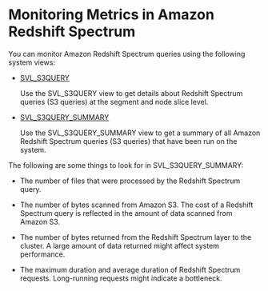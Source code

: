 # Monitoring Metrics in Amazon Redshift Spectrum<a name="c-spectrum-metrics"></a>

You can monitor Amazon Redshift Spectrum queries using the following system views:

+ [SVL\_S3QUERY](r_SVL_S3QUERY.md)

  Use the SVL\_S3QUERY view to get details about Redshift Spectrum queries \(S3 queries\) at the segment and node slice level\.

+ [SVL\_S3QUERY\_SUMMARY](r_SVL_S3QUERY_SUMMARY.md)

  Use the SVL\_S3QUERY\_SUMMARY view to get a summary of all Amazon Redshift Spectrum queries \(S3 queries\) that have been run on the system\.

The following are some things to look for in SVL\_S3QUERY\_SUMMARY: 

+ The number of files that were processed by the Redshift Spectrum query\. 

+ The number of bytes scanned from Amazon S3\. The cost of a Redshift Spectrum query is reflected in the amount of data scanned from Amazon S3\.

+ The number of bytes returned from the Redshift Spectrum layer to the cluster\. A large amount of data returned might affect system performance\. 

+ The maximum duration and average duration of Redshift Spectrum requests\. Long\-running requests might indicate a bottleneck\. 